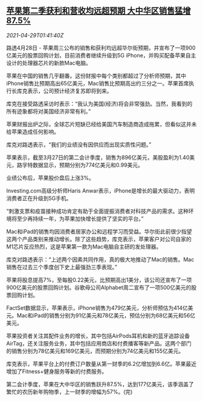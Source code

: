 <!--1619661662000-->
[苹果第二季获利和营收均远超预期 大中华区销售猛增87.5%](https://cn.reuters.com/article/apple-q2-res-china-0429-idCNKBS2CG045)
------

<div><i>2021-04-29T01:41:40Z</i></div><p>路透4月28日 - 苹果周三公布的销售和获利均远超华尔街预期，并宣布了一项900亿美元的股票回购计划，目前消费者继续升级到5G iPhone，并购买配备苹果自主设计的处理器芯片的新款Mac电脑。</p><p>苹果在中国的销售几乎翻番。这份财报中每个类别都超过了分析师预期，其中iPhone销售比预期高出65亿美元，Mac销售比预期高出约三分之一。苹果首席执行长库克表示，公司预计经济复苏即将到来。</p><p>库克在接受路透采访时表示：“我认为美国(经济)将会非常强劲。当然，我看到的所有迹象都将对美国经济非常有利。”</p><p>苹果财报出炉之际，全球芯片短缺已经给美国汽车制造商造成拖累，但看似这并未给苹果造成任何影响。</p><p>库克对路透表示，“我们的业绩没有因供应而出现实质性问题。”</p><p>苹果表示，截至3月27日的第二会计季度，销售为896亿美元，美股盈利为1.40美元，路孚特数据显示，预期分别为774亿美元和0.99美元。</p><p>业绩公布后，苹果股价盘后上涨3%。</p><p>Investing.com高级分析师Haris Anwar表示，iPhone是增长的最大驱动力，表明消费者正在升级到5G手机。</p><p>“刺激支票和疫苗接种成功肯定有助于全面提振消费者对科技产品的需求。这种环境将至少再持续一年，为苹果加快增长提供了坚实的平台。”</p><p>Mac和iPad的销售均因消费者居家办公和远程学习而受益。华尔街此前很少指望这两个产品类别来推动增长。除了这些趋势，库克表示，苹果客户对公司自家的M1芯片反应热烈，这是苹果第一款为Mac电脑自主研的发处理器。</p><p>库克对路透表示：“上述两个因素共同作用，真的极大地推动了Mac的销售。Mac销售在过去三个季度创下史上最强劲三季表现。”</p><p>苹果将股息提高7%，至每股0.22美元，比预期高出1美分，该公司还宣布了一项900亿美元的股票回购计划。谷歌母公司Alphabet周二宣布了一项500亿美元的股票回购计划。</p><p>FactSet数据显示，苹果表示，iPhone销售为479亿美元，分析师预估为414亿美元。Mac和iPad的销售分别为91亿美元和78亿美元，预估分别为68亿美元和56亿美元。</p><p>苹果投资者关注其配件业务的增长，其中包括AirPods耳机和新的蓝牙追踪设备AirTag，还关注服务业务，其中包括应用商店和付费播客等新产品。这两个部门的销售分别为78亿美元和169亿美元，而预期分别为74亿美元和155亿美元。</p><p>库克表示，苹果平台上的付费订户数量从第一财季的6.2亿增加到6.6亿。苹果最近增加了Fitness+健身服务等新的付费服务。</p><p>第二会计季度，苹果在大中华区的销售跃升87.5%，达到177亿美元，该季涵盖了繁忙的农历新年购物季，上一财季的增幅为57%。(完)</p>
